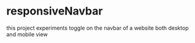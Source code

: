 # responsiveNavbar
this project experiments toggle on the navbar of a website both desktop and mobile view
